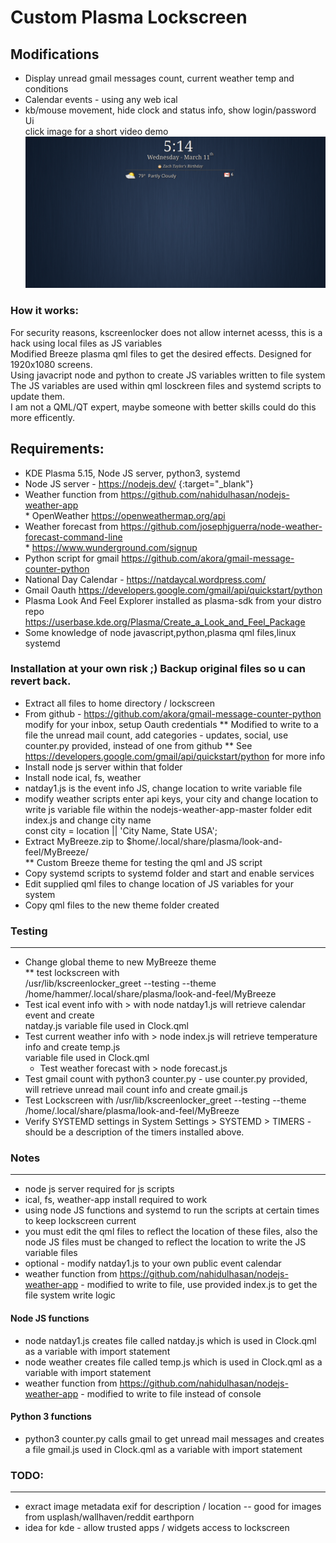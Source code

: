 # Custom Plasma Lockscreen

## Modifications
* Display unread gmail messages count, current weather temp and conditions
* Calendar events - using any web ical
* kb/mouse movement, hide clock and status info, show login/password Ui <br/>
click image for a short video demo
[![Plasma Lockscreen](lockscreen.png)](https://streamable.com/d5yiyq?target="_blank")

### How it works:
For security reasons, kscreenlocker does not allow internet acesss, 
this is a hack using local files as JS variables <br/>
Modified Breeze plasma qml files to get the desired effects. Designed for 1920x1080 screens. <br/>
Using javacript node and python to create JS variables written to file system <br/>
The JS variables are used within qml losckreen files and systemd scripts to update them. <br/>
I am not a QML/QT expert, maybe someone with better skills could do this more efficently.

## Requirements:
* KDE Plasma 5.15, Node JS server, python3, systemd
* Node JS server - https://nodejs.dev/ {:target="_blank"}
* Weather function from https://github.com/nahidulhasan/nodejs-weather-app <br/>
      * OpenWeather https://openweathermap.org/api
* Weather forecast from https://github.com/josephjguerra/node-weather-forecast-command-line <br/>
      * https://www.wunderground.com/signup
* Python script for gmail https://github.com/akora/gmail-message-counter-python
* National Day Calendar - https://natdaycal.wordpress.com/
* Gmail Oauth https://developers.google.com/gmail/api/quickstart/python
* Plasma Look And Feel Explorer installed as plasma-sdk from your distro repo
      https://userbase.kde.org/Plasma/Create_a_Look_and_Feel_Package
* Some knowledge of node javascript,python,plasma qml files,linux systemd

### Installation at your own risk ;)  Backup original files so u can revert back.

* Extract all files to home directory / lockscreen
* From github - https://github.com/akora/gmail-message-counter-python modify for your inbox, setup Oauth credentials
   ** Modified to write to a file the unread mail count, add categories - updates, social, 
      use counter.py provided, instead of one from github
   ** See https://developers.google.com/gmail/api/quickstart/python for more info
* Install node js server within that folder
* Install node ical, fs, weather
* natday1.js is the event info JS, change location to write variable file
* modify weather scripts enter api keys, your city and change location to write js variable file
   within the nodejs-weather-app-master folder edit index.js and change city name   
    const city = location || 'City Name, State USA';
* Extract MyBreeze.zip to $home/.local/share/plasma/look-and-feel/MyBreeze/ <br/>
   ** Custom Breeze theme for testing the qml and JS script
* Copy systemd scripts to systemd folder and start and enable services
* Edit supplied qml files to change location of JS variables for your system
* Copy qml files to the new theme folder created

### Testing 
___________
* Change global theme to new MyBreeze theme <br/>
  ** test lockscreen with <br/>
      /usr/lib/kscreenlocker_greet --testing --theme /home/hammer/.local/share/plasma/look-and-feel/MyBreeze  <br/>
* Test ical event info with > with node natday1.js  will retrieve calendar event and create <br/>
   natday.js variable file used in Clock.qml
* Test current weather info with > node index.js will retrieve temperature info and create temp.js <br/>
  variable file used in Clock.qml
  * Test weather forecast with >  node forecast.js <br/>
* Test gmail count with python3 counter.py - use counter.py provided, <br/>
    will retrieve unread mail count info and create gmail.js 
* Test Lockscreen with /usr/lib/kscreenlocker_greet --testing --theme /home/.local/share/plasma/look-and-feel/MyBreeze
* Verify SYSTEMD settings in System Settings  > SYSTEMD > TIMERS  - should be a description of the timers installed above.

### Notes
____________
* node js server required for js scripts
* ical, fs, weather-app install required to work
* using node JS functions and systemd to run the scripts at certain times to keep lockscreen current
* you must edit the qml files to reflect the location of these files, also the node JS files must be changed 
    to reflect the location to write the JS variable files
* optional - modify natday1.js to your own public event calendar
* weather function from https://github.com/nahidulhasan/nodejs-weather-app - 
       modified to write to file, use provided index.js to get the file system write logic

#### Node JS functions
* node natday1.js creates file called natday.js which is used in Clock.qml as a variable with import statement
* node weather creates file called temp.js which is used in Clock.qml as a variable with import statement
* weather function from https://github.com/nahidulhasan/nodejs-weather-app - modified to write to file instead of console

#### Python 3 functions
* python3 counter.py calls gmail to get unread mail messages and creates a file gmail.js  used in Clock.qml as a variable with import statement

### TODO:
_________
* exract image metadata exif for description / location -- good for images from usplash/wallhaven/reddit earthporn
* idea for kde - allow trusted apps / widgets access to lockscreen
